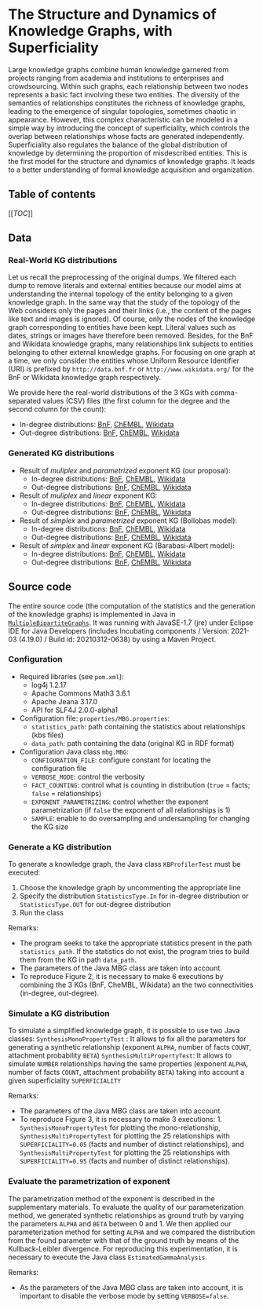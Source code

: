 # The Structure and Dynamics of Knowledge Graphs, with Superficiality

Large knowledge graphs combine human knowledge garnered from projects ranging from academia and institutions to enterprises and crowdsourcing. Within such graphs, each relationship between two nodes represents a basic fact involving these two entities. The diversity of the semantics of relationships constitutes the richness of knowledge graphs, leading to the emergence of singular topologies, sometimes chaotic in appearance. However, this complex characteristic can be modeled in a simple way by introducing the concept of superficiality, which controls the overlap between relationships whose facts are generated independently. Superficiality also regulates the balance of the global distribution of knowledge by determining the proportion of misdescribed entities. This is the first model for the structure and dynamics of knowledge graphs. It leads to a better understanding of formal knowledge acquisition and organization.

## Table of contents
[[_TOC_]]

## Data

### Real-World KG distributions

Let us recall the preprocessing of the original dumps. We filtered each dump to remove literals and external entities because our model aims at understanding the internal topology of the entity belonging to a given knowledge graph. In the same way that the study of the topology of the Web considers only the pages and their links (i.e., the content of the pages like text and images is ignored). Of course, only the nodes of the knowledge graph corresponding to entities have been kept. Literal values such as dates, strings or images have therefore been removed. Besides, for the BnF and Wikidata knowledge graphs, many relationships link subjects to entities belonging to other external knowledge graphs. For focusing on one graph at a time, we only consider the entities whose Uniform Resource Identifier (URI) is prefixed by `http://data.bnf.fr` or `http://www.wikidata.org/` for the BnF or Wikidata knowledge graph respectively.

We provide here the real-world distributions of the 3 KGs with comma-separated values (CSV) files (the first column for the degree and the second column for the count):
* In-degree distributions: [BnF](data/real/BnF_IN.csv), [ChEMBL](data/real/ChEMBL_IN.csv), [Wikidata](data/real/Wikidata_IN.csv)
* Out-degree distributions: [BnF](data/real/BnF_OUT.csv), [ChEMBL](data/real/ChEMBL_OUT.csv), [Wikidata](data/real/Wikidata_OUT.csv)

### Generated KG distributions

* Result of *muliplex* and *parametrized* exponent  KG (our proposal):
    * In-degree distributions: [BnF](data/gen/multi_param/BnF_IN.csv), [ChEMBL](data/gen/multi_param/ChEMBL_IN.csv), [Wikidata](data/gen/multi_param/Wikidata_IN.csv)
    * Out-degree distributions: [BnF](data/gen/multi_param/BnF_OUT.csv), [ChEMBL](data/gen/multi_param/ChEMBL_OUT.csv), [Wikidata](data/gen/multi_param/Wikidata_OUT.csv)
* Result of *muliplex* and *linear* exponent  KG:
    * In-degree distributions: [BnF](data/gen/multi_linear/BnF_IN.csv), [ChEMBL](data/gen/multi_linear/ChEMBL_IN.csv), [Wikidata](data/gen/multi_linear/Wikidata_IN.csv)
    * Out-degree distributions: [BnF](data/gen/multi_linear/BnF_OUT.csv), [ChEMBL](data/gen/multi_linear/ChEMBL_OUT.csv), [Wikidata](data/gen/multi_linear/Wikidata_OUT.csv)
* Result of *simplex* and *parametrized* exponent  KG (Bollobas model):
    * In-degree distributions: [BnF](data/gen/simp_param/BnF_IN.csv), [ChEMBL](data/gen/simp_param/ChEMBL_IN.csv), [Wikidata](data/gen/simp_param/Wikidata_IN.csv)
    * Out-degree distributions: [BnF](data/gen/simp_param/BnF_OUT.csv), [ChEMBL](data/gen/simp_param/ChEMBL_OUT.csv), [Wikidata](data/gen/simp_param/Wikidata_OUT.csv)
* Result of *simplex* and *linear* exponent  KG (Barabasi-Albert model):
    * In-degree distributions: [BnF](data/gen/simp_linear/BnF_IN.csv), [ChEMBL](data/gen/simp_linear/ChEMBL_IN.csv), [Wikidata](data/gen/simp_linear/Wikidata_IN.csv)
    * Out-degree distributions: [BnF](data/gen/simp_linear/BnF_OUT.csv), [ChEMBL](data/gen/simp_linear/ChEMBL_OUT.csv), [Wikidata](data/gen/simp_linear/Wikidata_OUT.csv)

## Source code

The entire source code (the computation of the statistics and the generation of the knowledge graphs) is implemented in Java in [`MultipleBipartiteGraphs`](MultipleBipartiteGraphs_20230329_repro/). It was running with JavaSE-1.7 (jre) under Eclipse IDE for Java Developers (includes Incubating components / Version: 2021-03 (4.19.0) / Build id: 20210312-0638) by using a Maven Project. 

### Configuration

* Required libraries (see `pom.xml`):
    * log4j 1.2.17
    * Apache Commons Math3 3.6.1
    * Apache Jeana 3.17.0
    * API for SLF4J 2.0.0-alpha1
* Configuration file: `properties/MBG.properties`:
    * `statistics_path`: path containing the statistics about relationships (kbs files)
    * `data_path`: path containing the data (original KG in RDF format)
* Configuration Java class `mbg.MBG`:
    * `CONFIGURATION_FILE`: configure constant for locating the configuration file 
    * `VERBOSE_MODE`: control the verbosity
    * `FACT_COUNTING`: control what is counting in distribution (`true` = facts; `false` = relationships)
    * `EXPONENT_PARAMETRIZING`: control whether the exponent parametrization (if `false` the exponent of all relationships is 1)
    * `SAMPLE`: enable to do oversampling and undersampling for changing the KG size

### Generate a KG distribution

To generate a knowledge graph, the Java class `KBProfilerTest` must be executed:
1. Choose the knowledge graph by uncommenting the appropriate line
2. Specify the distribution `StatisticsType.In` for in-degree distribution or `StatisticsType.OUT` for out-degree distribution
3. Run the class

Remarks:
* The program seeks to take the appropriate statistics present in the path `statistics_path`. If the statistics do not exist, the program tries to build them from the KG in path `data_path`.
* The parameters of the Java MBG class are taken into account.
* To reproduce Figure 2, it is necessary to make 6 executions by combining the 3 KGs (BnF, CheMBL, Wikidata) an the two connectivities (in-degree, out-degree).

### Simulate a KG distribution

To simulate a simplified knowledge graph, it is possible to use two Java classes:
`SynthesisMonoPropertyTest` : It allows to fix all the parameters for generating a synthetic relationship (exponent `ALPHA`, number of facts `COUNT`, attachment probability `BETA`)
`SynthesisMultiPropertyTest`: It allows to simulate `NUMBER` relationships having the same properties (exponent `ALPHA`, number of facts `COUNT`, attachment probability `BETA`) taking into account a given superficiality `SUPERFICIALITY`

Remarks:
* The parameters of the Java MBG class are taken into account.
* To reproduce Figure 3, it is necessary to make 3 executions: 1. `SynthesisMonoPropertyTest` for plotting the mono-relationship,  `SynthesisMultiPropertyTest` for plotting the 25 relationships with `SUPERFICIALITY=0.05` (facts and number of distinct relationships), and `SynthesisMultiPropertyTest` for plotting the 25 relationships with `SUPERFICIALITY=0.95` (facts and number of distinct relationships).

### Evaluate the parametrization of exponent

The parametrization method of the exponent is described in the supplementary materials. To evaluate the quality of our parameterization method, we generated synthetic relationships as ground truth by varying the parameters `ALPHA` and `BETA` between 0 and 1. We then applied our parameterization method for setting `ALPHA` and we compared the distribution from the found parameter with that of the ground truth by means of the Kullback-Leibler divergence. For reproducing this experimentation, it is necessary to execute the Java class `EstimatedGammaAnalysis`.

Remarks:
* As the parameters of the Java MBG class are taken into account, it is important to disable the verbose mode by setting `VERBOSE=false`.